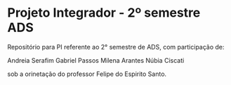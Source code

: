 # Projeto Integrador - 2º semestre ADS

Repositório para PI referente ao 2° semestre de ADS, com participação de:

Andreia Serafim
Gabriel Passos
Milena Arantes
Núbia Ciscati

sob a orinetação do professor Felipe do Espirito Santo.
